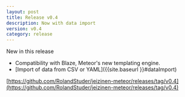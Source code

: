 ```yaml
---
layout: post
title: Release v0.4
description: Now with data import
version: v0.4
category: release
---
```


New in this release

* Compatibility with Blaze, Meteor's new templating engine.
* [Import of data from CSV or YAML]({{site.baseurl }}#dataImport)

[https://github.com/RolandStuder/jeizinen-meteor/releases/tag/v0.4](https://github.com/RolandStuder/jeizinen-meteor/releases/tag/v0.4)
